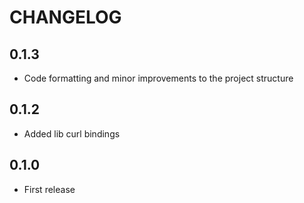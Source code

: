# CHANGELOG

## 0.1.3
- Code formatting and minor improvements to the project structure

## 0.1.2
- Added lib curl bindings

## 0.1.0
- First release
